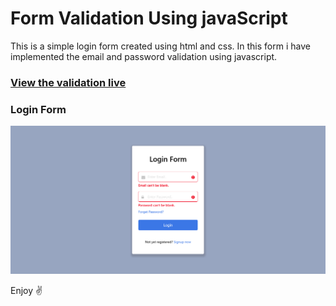 # Form Validation Using javaScript

This is a simple login form created using html and css. In this form i have implemented the email and password validation using javascript.

### [View the validation live](https://shankarlmc.github.io/form-validation-js/?target=_blank "Form Validation" )

### Login Form
![Output](./login-form.png)

Enjoy ✌
